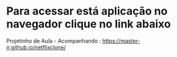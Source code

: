 # Para acessar está aplicação no navegador clique no link abaixo
Projetinho de Aula - Acompanhando : https://master-jr.github.io/netflixclone/


